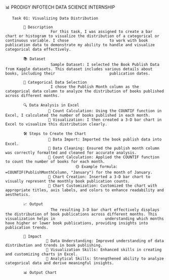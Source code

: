 📊 PRODIGY INFOTECH DATA SCIENCE INTERNSHIP
      
       Task 01: Visualizing Data Distribution
       
            📄 Description
                        For this task, I was assigned to create a bar chart or histogram to visualize the distribution of a categorical or continuous variable. I chose                  to work with book publication data to demonstrate my ability to handle and visualize categorical data effectively.
                        
            📚 Dataset
                        Sample Dataset: I selected the Book Publish Data from Kaggle datasets. This dataset includes various details about books, including their                        publication dates.
                        
            📅 Categorical Data Selection
                        I chose the Publish Month column as the categorical data column to analyze the distribution of books published across different months.
                        
            🔍 Data Analysis in Excel
                       🔵 Count Calculation: Using the COUNTIF function in Excel, I calculated the number of books published in each month.
                       🔵 Visualization: I then created a 3-D bar chart in Excel to visualize this distribution clearly.
                       
            🛠️ Steps to Create the Chart
                       🔵 Data Import: Imported the book publish data into Excel.
                       🔵 Data Cleaning: Ensured the publish month column was correctly formatted and cleaned for accurate analysis.
                       🔵 Count Calculation: Applied the COUNTIF function to count the number of books for each month.
                                   🟡 Example formula: =COUNTIF(PublishMonthColumn, "January") for the month of January.
                       🔵 Chart Creation: Inserted a 3-D bar chart to visually represent the monthly book publication counts.
                       🔵 Chart Customization: Customized the chart with appropriate titles, axis labels, and colors to enhance readability and aesthetics.
                       
            📈 Output
                        The resulting 3-D bar chart effectively displays the distribution of book publications across different months. This visualization helps in                      understanding which months have higher or lower book publications, providing insights into publication trends.
                        
            🎯 Impact
                      🔵 Data Understanding: Improved understanding of data distribution and trends in book publishing.
                      🔵 Visualization Skills: Enhanced skills in creating and customizing charts in Excel.
                      🔵 Analytical Skills: Strengthened ability to analyze categorical data and derive meaningful insights.
                      
            📊 Output Chart
                         

